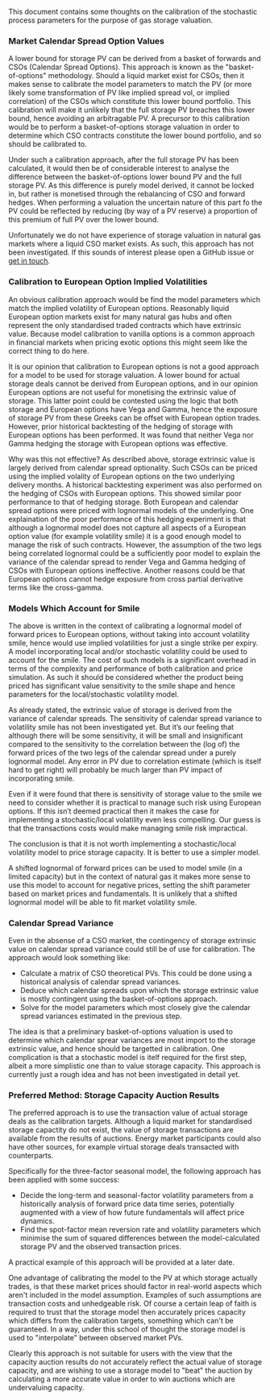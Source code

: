This document contains some thoughts on the calibration of the stochastic process parameters for the purpose of gas storage valuation.

### Market Calendar Spread Option Values
A lower bound for storage PV can be derived from a basket of forwards and
CSOs (Calendar Spread Options). This approach is known as the "basket-of-options" methodology. Should a liquid market exist for CSOs, then it
makes sense to calibrate the model parameters to match the PV (or more likely some transformation of PV like implied spread vol, or implied correlation) of the CSOs which constitute this lower bound portfolio.
This calibration will make it unlikely that the full storage PV breaches this lower bound, hence avoiding an arbitragable PV.
A precursor to this calibration would be to perform a basket-of-options
storage valuation in order to determine which CSO contracts constitute the
lower bound portfolio, and so should be calibrated to.

Under such a calibration approach, after the full storage PV has been 
calculated, it would then be of considerable interest to analyse the 
difference between the basket-of-options lower bound PV and the full 
storage PV. As this difference is purely model derived, it cannot be locked 
in, but rather is monetised through the rebalancing of CSO and forward 
hedges. When performing a valuation the uncertain nature of this part fo the PV
could be reflected by reducing (by way of a PV reserve) a proportion of
this premium of full PV over the lower bound.

Unfortunately we do not have experience of storage valuation in natural gas
markets where a liquid CSO market exists. As such, this approach has not been
investigated. If this sounds of interest please open a GitHub issue or 
[get in touch](mailto:jake@cmdty.co.uk?subject=Cmdty%20Storage%20CSO%20Calibration). 

### Calibration to European Option Implied Volatilities
An obvious calibration approach would be find the model parameters which
match the implied volatility of European options. Reasonably liquid 
European option markets exist for many natural gas hubs and often
represent the only standardised traded contracts which have extrinsic
value. Because model calibration to vanilla options is a common approach in financial
markets when pricing exotic options this might seem like the correct thing to do here.

It is our opinion that calibration to European options is not a good 
approach for a model to be used for storage valuation. A lower bound for
actual storage deals cannot be derived from European options, and in our
opinion European options are not useful for monetising the extrinsic value of storage.
This latter point could be contested using the logic that both storage
and European options have Vega and Gamma, hence the exposure of storage
PV from these Greeks can be offset with European option trades. However,
prior historical backtesting of the hedging of storage with European
options has been performed. It was found that neither Vega nor Gamma
hedging the storage with European options was effective.

Why was this not effective? As described above, storage extrinsic 
value is largely derived from calendar spread optionality. Such CSOs
can be priced using the implied volality of European options on the
two underlying delivery months. A historical backtesting experiment
was also performed on the hedging of CSOs with European options. This
showed similar poor performance to that of hedging storage. Both
European and calendar spread options were priced with lognormal models
of the underlying. One explaination of the poor performance of this 
hedging experiment is that although a lognormal model does not capture
all aspects of a European option value (for example volatility smile)
it is a good enough model to manage the risk of such contracts.
However, the assumption of the two legs being correlated lognormal 
could be a sufficiently poor model to explain the variance of the 
calendar spread to render Vega and Gamma hedging of CSOs with European
options ineffective. Another reasons could be that European options 
cannot hedge exposure from cross partial derivative terms like the
cross-gamma.

### Models Which Account for Smile
The above is written in the context of calibrating a lognormal model of forward prices to
European options, without taking into account volatility smile, hence would use implied 
volatilities for just a single strike per expiry. A model incorporating local and/or stochastic 
volatility could be used
to account for the smile. The cost of such models is a significant overhead in terms of the 
complexity and performance of both calibration and price simulation. As such it should be 
considered whether the product being priced has significant value sensitivity to the smile 
shape and hence parameters for the local/stochastic volatility model.

As already stated, the 
extrinsic value of storage is derived from the variance of calendar spreads. 
The sensitivity of calendar spread variance to volatility smile has not been investigated yet. 
But it’s our feeling that although there will be some sensitivity, it will be small and 
insignificant compared to the sensitivity to the correlation between the (log of) the forward 
prices of the two legs of the calendar spread under a purely lognormal model. Any error in PV
due to correlation estimate (whiich is itself hard to get right) will probably be much larger
than PV impact of incorporating smile.

Even if it were found that there is sensitivity of storage value to the smile we need to
consider whether it is practical to manage such risk using European options. If this isn’t
deemed practical then it makes the case for implementing a stochastic/local volatility even
less compelling. Our guess is that the transactions costs would make managing smile risk
impractical.

The conclusion is that it is not worth implementing a stochastic/local volatility model to price 
storage capacity. It is better to use a simpler model.

A shifted lognormal of forward prices can be used to model smile (in a limited capacity) but in 
the context of natural gas it makes more sense to use this model to account for negative prices,
setting the shift parameter based on market prices and fundamentals. It is unlikely that a
shifted lognormal model will be able to fit market volatility smile.

### Calendar Spread Variance
Even in the absense of a CSO market, the contingency of storage extrinsic
value on calendar spread variance could still be of use for calibration. The approach would look something like:

* Calculate a matrix of CSO theoretical PVs. This could
be done using a historical analysis of calendar spread variances.
* Deduce which calendar spreads upon which the storage extrinsic value is mostly contingent using the basket-of-options approach.
* Solve for the model parameters which most closely give the calendar
spread variances estimated in the previous step.

The idea is that a preliminary basket-of-options valuation is used to 
determine which calendar sprear variances are most import to the storage
extrinsic value, and hence should be targetted in calibration.
One complication is that a stochastic model is itelf required for the first
step, albeit a more simplistic one than to value storage capacity.
This approach is currently just a rough idea and has not been investigated
in detail yet.

### Preferred Method: Storage Capacity Auction Results
The preferred approach is to use the transaction value of actual
storage deals as the calibration targets. Although a liquid market for
standardised storage capactity do not exist, the value of storage 
transactions are available from the results of auctions. Energy market
participants could also have other sources, for example virtual
storage deals transacted with counterparts.

Specifically for the three-factor seasonal model, the following approach
has been applied with some success:
* Decide the long-term and seasonal-factor volatility parameters from
a historically analysis of forward price data time series, potentially augmented
with a view of how future fundamentals will affect price dynamics.
* Find the spot-factor mean reversion rate and volatility parameters
which minimise the sum of squared differences between the 
model-calculated storage PV and the observed transaction prices.

A practical example of this approach will be provided at a later date.

One advantage of calibrating the model to the PV at which storage actually
trades, is that these market prices should factor in real-world aspects 
which aren't included in the model assumption. Examples
of such assumptions are transaction costs and unhedgeable risk. Of course
a certain leap of faith is required to trust that the storage model then
accurately prices capacity which differs from the calibration targets,
something which can't be guaranteed. In a way, under this school of thought
the storage model is used to "interpolate" between observed market PVs. 

Clearly this approach is not suitable for users with the view that the
capacity auction results do not accurately reflect the actual value of
storage capacity, and are wishing to use a storage model to "beat" the
auction by calculating a more accurate value in order to win auctions
which are undervaluing capacity.

